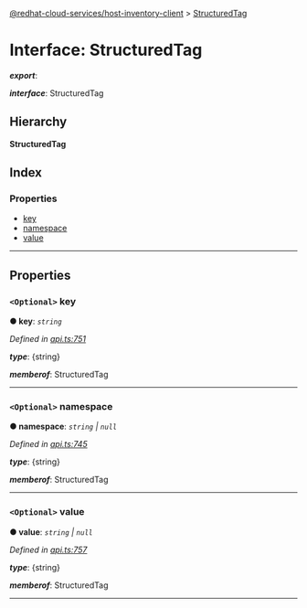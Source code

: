 [@redhat-cloud-services/host-inventory-client](../README.md) > [StructuredTag](../interfaces/structuredtag.md)

# Interface: StructuredTag

*__export__*: 

*__interface__*: StructuredTag

## Hierarchy

**StructuredTag**

## Index

### Properties

* [key](structuredtag.md#key)
* [namespace](structuredtag.md#namespace)
* [value](structuredtag.md#value)

---

## Properties

<a id="key"></a>

### `<Optional>` key

**● key**: *`string`*

*Defined in [api.ts:751](https://github.com/RedHatInsights/javascript-clients/blob/master/packages/host-inventory/api.ts#L751)*

*__type__*: {string}

*__memberof__*: StructuredTag

___
<a id="namespace"></a>

### `<Optional>` namespace

**● namespace**: *`string` \| `null`*

*Defined in [api.ts:745](https://github.com/RedHatInsights/javascript-clients/blob/master/packages/host-inventory/api.ts#L745)*

*__type__*: {string}

*__memberof__*: StructuredTag

___
<a id="value"></a>

### `<Optional>` value

**● value**: *`string` \| `null`*

*Defined in [api.ts:757](https://github.com/RedHatInsights/javascript-clients/blob/master/packages/host-inventory/api.ts#L757)*

*__type__*: {string}

*__memberof__*: StructuredTag

___

